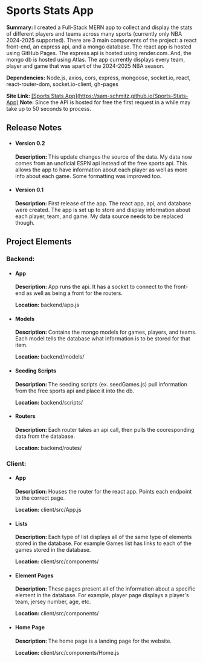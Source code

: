 <h1>Sports Stats App</h1>
<p><b>Summary: </b>I created a Full-Stack MERN app to collect and display the stats of different players and teams across many sports (currently only NBA 2024-2025 supported). 
  There are 3 main components of the project: a react front-end, an express api, and a mongo database. The react app is hosted using GitHub Pages. The express api is hosted using render.com. 
  And, the mongo db is hosted using Atlas. The app currently displays every team, player and game that was apart of the 2024-2025 NBA season. </p>
<p><b>Dependencies: </b>Node.js, axios, cors, express, mongoose, socket.io, react, react-router-dom, socket.io-client, gh-pages</p>
<p><b>Site Link: </b> <a href="https://sam-schmitz.github.io/Sports-Stats-App">[Sports Stats App](https://sam-schmitz.github.io/Sports-Stats-App)</a> 
  <b>Note: </b>Since the API is hosted for free the first request in a while may take up to 50 seconds to process. </p>
<h2>Release Notes </h2>
<ul>
  <li>
    <h4>Version 0.2</h4>
    <p><strong>Description: </strong>This update changes the source of the data. My data now comes from an unoficial ESPN api instead of the free sports api. This allows the app to have information about each player as well as more info about each game. Some formatting was improved too. </p>
  </li>
  <li>
    <h4>Version 0.1</h4>
    <p><strong>Description: </strong>First release of the app. The react app, api, and database were created. 
    The app is set up to store and display information about each player, team, and game. My data source needs to be replaced though. </p>
  </li>
</ul>
<h2>Project Elements</h2>
<h3>Backend: </h3>
<ul>
  <li>
    <h4>App</h4>
    <p><strong>Description: </strong>App runs the api. It has a socket to connect to the front-end as well as being a front for the routers. </p>
    <p><strong>Location: </strong>backend/app.js</p>
  </li>
  <li>
    <h4>Models</h4>
    <p><strong>Description: </strong>Contains the mongo models for games, players, and teams. Each model tells the database what information is to be stored for that item. </p>
    <p><strong>Location: </strong>backend/models/</p>
  </li>
  <li>
    <h4>Seeding Scripts</h4>
    <p><strong>Description: </strong>The seeding scripts (ex. seedGames.js) pull information from the free sports api and place it into the db. </p>
    <p><strong>Location: </strong>backend/scripts/</p>
  </li>
  <li>
    <h4>Routers</h4>
    <p><strong>Description: </strong>Each router takes an api call, then pulls the cooresponding data from the database. </p>
    <p><strong>Location: </strong>backend/routes/</p>
  </li>
</ul>
<h3>Client: </h3>
<ul>
  <li>
    <h4>App</h4>
    <p><strong>Description: </strong>Houses the router for the react app. Points each endpoint to the correct page. </p>
    <p><strong>Location: </strong>client/src/App.js</p>
  </li>
  <li>
    <h4>Lists</h4>
    <p><strong>Description: </strong>Each type of list displays all of the same type of elements stored in the database. For example Games list has links to each of the games stored in the database. </p>
    <p><strong>Location: </strong>client/src/components/</p>
  </li>
  <li>
    <h4>Element Pages</h4>
    <p><strong>Description: </strong>These pages present all of the information about a specific element in the database. For example, player page displays a player's team, jersey number, age, etc. </p>
    <p><strong>Location: </strong>client/src/components/</p>
  </li>
  <li>
    <h4>Home Page</h4>
    <p><strong>Description: </strong>The home page is a landing page for the website. </p>
    <p><strong>Location: </strong>client/src/components/Home.js</p>
  </li>
</ul>
